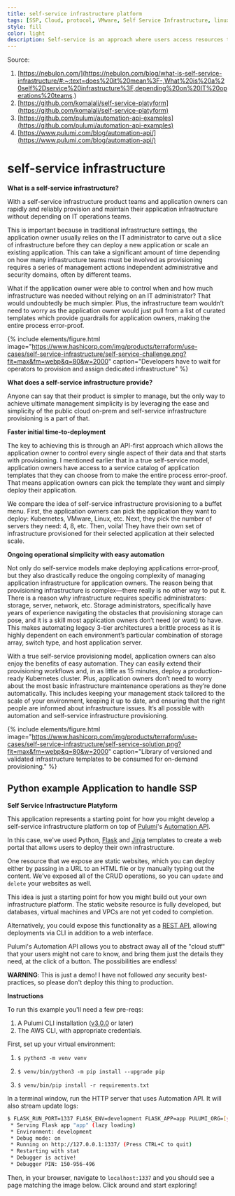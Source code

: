 ```yaml
---
title: self-service infrastructure platform
tags: [SSP, Cloud, protocol, VMware, Self Service Infrastructure, linux, automation-api]
style: fill
color: light
description: Self-service is an approach where users access resources to find solutions on their own without requiring assistance from a service representative.
---
```


Source: 
1. [https://nebulon.com/](https://nebulon.com/blog/what-is-self-service-infrastructure/#:~:text=does%20it%20mean%3F-,What%20is%20a%20self%2Dservice%20infrastructure%3F,depending%20on%20IT%20operations%20teams.)
2. [https://github.com/komalali/self-service-platyform](https://github.com/komalali/self-service-platyform)
3. [https://github.com/pulumi/automation-api-examples](https://github.com/pulumi/automation-api-examples)
4. [https://www.pulumi.com/blog/automation-api/](https://www.pulumi.com/blog/automation-api/) 

# self-service infrastructure

**What is a self-service infrastructure?**

With a self-service infrastructure product teams and application owners can rapidly and reliably provision and maintain their application infrastructure without depending on IT operations teams.

This is important because in traditional infrastructure settings, the application owner usually relies on the IT administrator to carve out a slice of infrastructure before they can deploy a new application or scale an existing application. This can take a significant amount of time depending on how many infrastructure teams must be involved as provisioning requires a series of management actions independent administrative and security domains, often by different teams.

What if the application owner were able to control when and how much infrastructure was needed without relying on an IT administrator? That would undoubtedly be much simpler. Plus, the infrastructure team wouldn’t need to worry as the application owner would just pull from a list of curated templates which provide guardrails for application owners, making the entire process error-proof.

{% include elements/figure.html image="https://www.hashicorp.com/img/products/terraform/use-cases/self-service-infrastructure/self-service-challenge.png?fit=max&fm=webp&q=80&w=2000" caption="Developers have to wait for operators to provision and assign dedicated infrastructure" %}

**What does a self-service infrastructure provide?**

Anyone can say that their product is simpler to manage, but the only way to achieve ultimate management simplicity is by leveraging the ease and simplicity of the public cloud on-prem and self-service infrastructure provisioning is a part of that.

**Faster initial time-to-deployment**

The key to achieving this is through an API-first approach which allows the application owner to control every single aspect of their data and that starts with provisioning. I mentioned earlier that in a true self-service model, application owners have access to a service catalog of application templates that they can choose from to make the entire process error-proof. That means application owners can pick the template they want and simply deploy their application.

We compare the idea of self-service infrastructure provisioning to a buffet menu. First, the application owners can pick the application they want to deploy: Kubernetes, VMware, Linux, etc. Next, they pick the number of servers they need: 4, 8, etc. Then, voila! They have their own set of infrastructure provisioned for their selected application at their selected scale.

**Ongoing operational simplicity with easy automation**

Not only do self-service models make deploying applications error-proof, but they also drastically reduce the ongoing complexity of managing application infrastructure for application owners. The reason being that provisioning infrastructure is complex—there really is no other way to put it. There is a reason why infrastructure requires specific administrators: storage, server, network, etc. Storage administrators, specifically have years of experience navigating the obstacles that provisioning storage can pose, and it is a skill most application owners don’t need (or want) to have. This makes automating legacy 3-tier architectures a brittle process as it is highly dependent on each environment’s particular combination of storage array, switch type, and host application server.

With a true self-service provisioning model, application owners can also enjoy the benefits of easy automation. They can easily extend their provisioning workflows and, in as little as 15 minutes, deploy a production-ready Kubernetes cluster. Plus, application owners don’t need to worry about the most basic infrastructure maintenance operations as they’re done automatically. This includes keeping your management stack tailored to the scale of your environment, keeping it up to date, and ensuring that the right people are informed about infrastructure issues. It’s all possible with automation and self-service infrastructure provisioning.


{% include elements/figure.html image="https://www.hashicorp.com/img/products/terraform/use-cases/self-service-infrastructure/self-service-solution.png?fit=max&fm=webp&q=80&w=2000" caption="Library of versioned and validated infrastructure templates to be consumed for on-demand provisioning." %}


## Python example Application to handle SSP

**Self Service Infrastructure Platyform**

This application represents a starting point for how you might develop a self-service infrastructure platform on top of [Pulumi](https://pulumi.com)'s [Automation API](https://www.pulumi.com/blog/automation-api/).

In this case, we've used Python, [Flask](https://flask.palletsprojects.com/en/1.1.x/) and [Jinja](https://jinja.palletsprojects.com/en/2.11.x/) templates to create a web portal that allows users to deploy their own infrastructure.

One resource that we expose are static websites, which you can deploy either by passing in a URL to an HTML file or by manually typing out the content. We've exposed all of the CRUD operations, so you can `update` and `delete` your websites as well.

This idea is just a starting point for how you might build out your own infrastructure platform. The static website resource is fully developed, but databases, virtual machines and VPCs are not yet coded to completion.

Alternatively, you could expose this functionality as a [REST API](https://github.com/pulumi/automation-api-examples/tree/main/python/pulumi_over_http), allowing deployments via CLI in addition to a web interface.

Pulumi's Automation API allows you to abstract away all of the "cloud stuff" that your users might not care to know, and bring them just the details they need, at the click of a button. The possibilities are endless!

**WARNING**: This is just a demo! I have not followed _any_ security best-practices, so please don't deploy this thing to production.

**Instructions**

To run this example you'll need a few pre-reqs:

1. A Pulumi CLI installation ([v3.0.0](https://www.pulumi.com/docs/get-started/install/versions/) or later)
2. The AWS CLI, with appropriate credentials.

First, set up your virtual environment:

1. ```shell
   $ python3 -m venv venv
   ```
2. ```shell
   $ venv/bin/python3 -m pip install --upgrade pip
   ```
3. ```shell
   $ venv/bin/pip install -r requirements.txt
   ```

In a terminal window, run the HTTP server that uses Automation API. It will also stream update logs:

```bash
$ FLASK_RUN_PORT=1337 FLASK_ENV=development FLASK_APP=app PULUMI_ORG=[your-org-name] venv/bin/flask run
 * Serving Flask app "app" (lazy loading)
 * Environment: development
 * Debug mode: on
 * Running on http://127.0.0.1:1337/ (Press CTRL+C to quit)
 * Restarting with stat
 * Debugger is active!
 * Debugger PIN: 150-956-496
```

Then, in your browser, navigate to `localhost:1337` and you should see a page matching the image below. Click around and start exploring!
